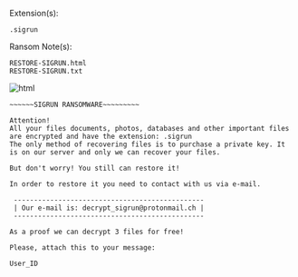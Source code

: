 Extension(s): 
```
.sigrun
```
Ransom Note(s): 
```
RESTORE-SIGRUN.html 
RESTORE-SIGRUN.txt
```
![html](https://github.com/user-attachments/assets/ae8287d4-36c0-4f4d-948e-663aef28e910)
```
~~~~~~SIGRUN RANSOMWARE~~~~~~~~~

Attention! 
All your files documents, photos, databases and other important files are encrypted and have the extension: .sigrun
The only method of recovering files is to purchase a private key. It is on our server and only we can recover your files. 

But don't worry! You still can restore it!

In order to restore it you need to contact with us via e-mail.

 -----------------------------------------------
 | Our e-mail is: decrypt_sigrun@protonmail.ch |
 -----------------------------------------------

As a proof we can decrypt 3 files for free!

Please, attach this to your message:

User_ID
```
